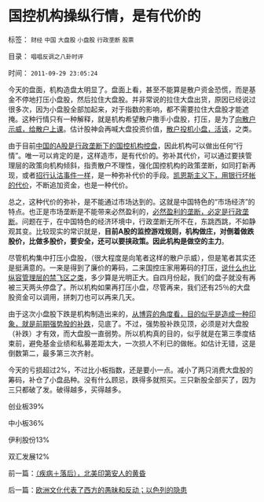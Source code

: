 # 国控机构操纵行情，是有代价的

标签： `财经` `中国` `大盘股` `小盘股` `行政垄断` `股票` 

目录： `唱唱反调之八卦时评`

时间： `2011-09-29 23:05:24`

今天的盘面，机构造盘太明显了。盘面上看，甚至不能算是散户资金恐慌，而是基金不停地打压小盘股，然后拉住大盘股。并非常说的拉住大盘出货，原因已经说过很多次，因为小盘股全部加起来，对于指数的影响，都不需要拉住大盘股才能遮掩。这种行情只有一种解释，就是机构希望散户撒手小盘股，打压，是为了[向散户示威，给散户上课](../../../2007/12/11/相信自已！散户不必对“机构”过分尊重.md)。估计股神会再喊大盘投资价值，[散户投机小盘，活该](../../../2007/8/26/散户投资是中国股市中最理性的投资者.md)，之类。

由于目前[中国的A股是行政垄断下的国控机构控盘](../../../2011/9/28/埋葬凯恩斯主义，是否符合你的利益？.md)，因此机构可以做出任何“行情”。唯一可以肯定的是，这样造市，是有代价的。弥补其代价，可以通过要挟管理层的政策向机构倾斜，指责散户不理性，强化国控机构的政策垄断，如同打新再现，或者[招行认沽事件一样](../../../2008/6/10/市场干预价值先知制度投机者面对南航认沽有价值的事实.md)，是一种弥补代价的手段。[凯恩斯主义下，用银行坏帐的代价](../../../2009/11/29/大萧条后凯恩斯主义和“坏帐过剩的危机”.md)，不断追加资金，也是一种代价。

总之，这种代价的弥补，是不能通过市场达到的。这就是中国特色的“市场经济”的特点。也正是市场垄断是不能带来必然盈利的，[必然盈利的垄断，必定是行政垄断](../../../2009/9/16/国民税负强度要算上行政垄断.md)。问题在于，在中国特色的经济环境中，行政垄断无所不在，东跳西跳，不如静观其变。比较现实的常识就是，**目前A股的监控游戏规则，机构做庄，对倒着做跌股价，比做多股价，要安全，还可以要挟政策。因此机构是做空的主力**。

尽管机构集中打压小盘股，（很大程度是向笔者这样的散户示威），但是笔者其实还是挺满意的。一来是得到了廉价的筹码，二来国控庄家用筹码的打压，[说什么也比纵容管理层的禁飞区之类](../../../2011/3/29/散户禁飞区，基金大轰炸，蓝筹反对派.md)，多少算是光明正大。自四月份起，我们的盘子就没有再被三天两头停盘了。所以机构如果再打压小盘，尽管再来，我们还有25％的大盘股资金可以调用，拼刺刀也可以再来几天。

由于这次小盘股下跌是机构制造出来的，[从博弈的角度看，目的似乎是造成一种印象，就是前期强势股的补跌](../../../2008/9/19/A股机构市不能右侧交易做趋势.md)，见底了。不过，强势股补跌见顶，必须是对大盘股（补跌）才有效，而大盘股一直弱势。所以机构真的目的，似乎就是在第三季度结束前，避免基金业绩和私募差距太大，一次损人不利已的做帐。如估计无错，这是倒数第二，最多第三次齐射。

今天的亏损超过2%，不过比小板指数，还是要小一点。减小了两只消费大盘股的筹码，补仓了小盘品种。没有什么顾忌，跌得多就照买。三只新股全部买了，因为三只都破了发。破得越多，买得越多。

创业板39%

中小板36%

伊利股份13%

双汇发展12%



前一篇：[（疾病＋落后），北美印第安人的黄昏](../../../2011/9/29/（疾病＋落后），北美印第安人的黄昏.md)

后一篇：[欧洲文化代表了西方的愚昧和反动；以色列的隐患](../../../2011/9/29/欧洲文化代表了西方的愚昧和反动；以色列的隐患.md)